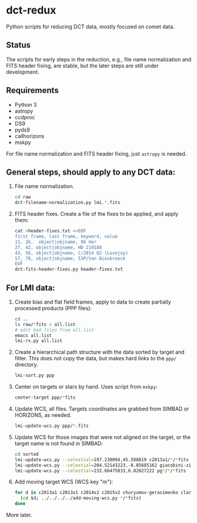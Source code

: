 # dct-redux
Python scripts for reducing DCT data, mostly focused on comet data.

## Status
The scripts for early steps in the reduction, e.g., file name normalization and FITS header fixing, are stable, but the later steps are still under development.

## Requirements
* Python 3
* astropy
* ccdproc
* DS9
* pyds9
* callhorizons
* mskpy

For file name normalization and FITS header fixing, just `astropy` is needed.

## General steps, should apply to any DCT data:
1. File name normalization.
   ```bash
   cd raw
   dct-filename-normalization.py lmi.*.fits
   ```
1. FITS header fixes.  Create a file of the fixes to be applied, and apply them:
   ```bash
   cat >header-fixes.txt <<EOF
   first frame, last frame, keyword, value
   11, 26,	object|objname, 96 Her
   27, 42, object|objname, HD 219188
   43, 56, object|objname, C/2014 Q2 (Lovejoy)
   57, 70, object|objname, 53P/Van Biesbroeck
   EOF
   dct-fits-header-fixes.py header-fixes.txt
   ```
## For LMI data:

1. Create bias and flat field frames, apply to data to create partially processed products (PPP files):
   ```bash
   cd ..
   ls raw/*fits > all.list
   # edit bad files from all.list
   emacs all.list
   lmi-rx.py all.list
   ```

1. Create a hierarchical path structure with the data sorted by target and filter.  This does not copy the data, but makes hard links to the `ppp/` directory.
   ```bash
   lmi-sort.py ppp
   ```

1. Center on targets or stars by hand.  Uses script from `mskpy`:
   ```bash
   center-target ppp/*fits
   ```

1. Update WCS, all files.  Targets coordinates are grabbed from SIMBAD or HORIZONS, as needed.
   ```bash
   lmi-update-wcs.py ppp/*.fits
   ```

1. Update WCS for those images that were not aligned on the target, or the target name is not found in SIMBAD:
   ```bash
   cd sorted
   lmi-update-wcs.py --celestial=197.230094,45.588819 c2013a1/*/*fits
   lmi-update-wcs.py --celestial=204.52143223,-8.85685162 giacobini-zinner/SDSS-R/*fits
   lmi-update-wcs.py --celestial=232.66475833,6.02027222 pg*/*/*fits
   ```

1. Add moving target WCS (WCS key "m"):
   ```bash
   for d in c2013a1 c2013x1 c2014s2 c2015v2 churyumov-gerasimenko clark finlay giacobini-zinner linear12 tempel1; do
     (cd $d; ../../../../add-moving-wcs.py */*fits)
   done
   ```

More later.

